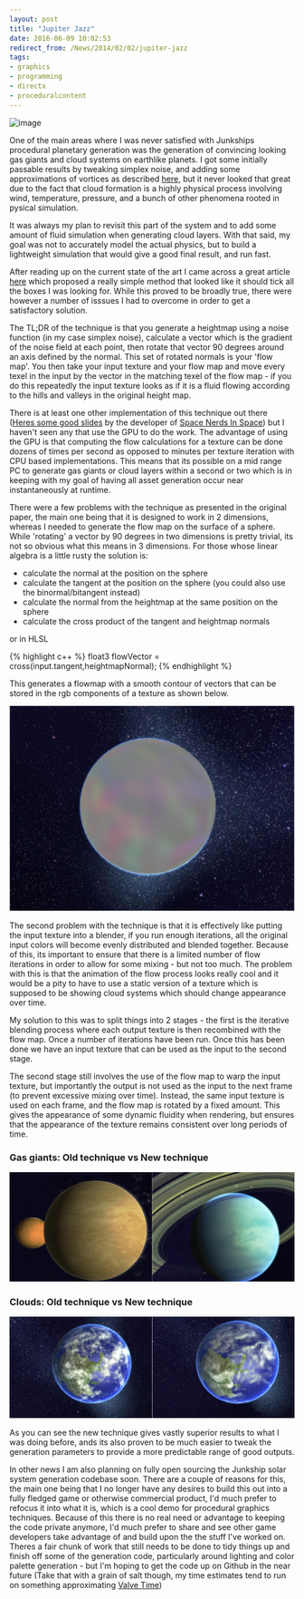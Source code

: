 ```yaml
---
layout: post
title: "Jupiter Jazz"
date: 2016-06-09 10:02:53
redirect_from: /News/2014/02/02/jupiter-jazz
tags:
- graphics
- programming
- directx
- proceduralcontent
---
```


![image](/assets/images/news/fluid-animation.gif) 

One of the main areas where I was never satisfied with Junkships procedural planetary generation was the generation of convincing looking gas giants and cloud systems on earthlike planets. I got some initially passable results by tweaking simplex noise, and adding some approximations of vortices as described [here](https://www.junkship.net/News/2012/06/25/beachballs-in-space), but it never looked that great due to the fact that cloud formation is a highly physical process involving wind, temperature, pressure, and a bunch of other phenomena rooted in pysical simulation.

It was always my plan to revisit this part of the system and to add some amount of fluid simulation when generating cloud layers. With that said, my goal was not to accurately model the actual physics, but to build a lightweight simulation that would give a good final result, and run fast.

After reading up on the current state of the art I came across a great article [here](http://www.cs.ubc.ca/~rbridson/docs/bridson-siggraph2007-curlnoise.pdf) which proposed a really simple method that looked like it should tick all the boxes I was looking for. While this proved to be broadly true, there were however a number of isssues I had to overcome in order to get a satisfactory solution.

The TL;DR of the technique is that you generate a heightmap using a noise function (in my case simplex noise), calculate a vector which is the gradient of the noise field at each point, then rotate that vector 90 degrees around an axis defined by the normal. This set of rotated normals is your 'flow map'. You then take your input texture and your flow map and move every texel in the input by the vector in the matching texel of the flow map - if you do this repeatedly the input texture looks as if it is a fluid flowing according to the hills and valleys in the original height map.

There is at least one other implementation of this technique out there ([Heres some good slides](https://smcameron.github.io/space-nerds-in-space/gaseous-giganticus-slides/slideshow.html#1) by the developer of [Space Nerds In Space](http://smcameron.github.io/space-nerds-in-space/)) but I haven't seen any that use the GPU to do the work. The advantage of using the GPU is that computing the flow calculations for a texture can be done dozens of times per second as opposed to minutes per texture iteration with CPU based implementations. This means that its possible on a mid range PC to generate gas giants or cloud layers within a second or two which is in keeping with my goal of having all asset generation occur near instantaneously at runtime.

There were a few problems with the technique as presented in the original paper, the main one being that it is designed to work in 2 dimensions, whereas I needed to generate the flow map on the surface of a sphere. While 'rotating' a vector by 90 degrees in two dimensions is pretty trivial, its not so obvious what this means in 3 dimensions. For those whose linear algebra is a little rusty the solution is:

* calculate the normal at the position on the sphere
* calculate the tangent at the position on the sphere (you could also use the binormal/bitangent instead)
* calculate the normal from the heightmap at the same position on the sphere
* calculate the cross product of the tangent and heightmap normals

or in HLSL

{% highlight c++ %}
float3 flowVector = cross(input.tangent,heightmapNormal);
{% endhighlight %}

This generates a flowmap with a smooth contour of vectors that can be stored in the rgb components of a texture as shown below.

![image](/assets/images/news/flow-map.jpg) 

The second problem with the technique is that it is effectively like putting the input texture into a blender, if you run enough iterations, all the original input colors will become evenly distributed and blended together. Because of this, its important to ensure that there is a limited number of flow iterations in order to allow for some mixing - but not too much. The problem with this is that the animation of the flow process looks really cool and it would be a pity to have to use a static version of a texture which is supposed to be showing cloud systems which should change appearance over time. 

My solution to this was to split things into 2 stages - the first is the iterative blending process where each output texture is then recombined with the flow map. Once a number of iterations have been run. Once this has been done we have an input texture that can be used as the input to the second stage.

The second stage still involves the use of the flow map to warp the input texture, but importantly the output is not used as the input to the next frame (to prevent excessive mixing over time). Instead, the same input texture is used on each frame, and the flow map is rotated by a fixed amount. This gives the appearance of some dynamic fluidity when rendering, but ensures that the appearance of the texture remains consistent over long periods of time.

### Gas giants: Old technique vs New technique

![image](/assets/images/news/old-vs-new-gas-planet.jpg)

### Clouds: Old technique vs New technique

![image](/assets/images/news/old-vs-new-clouds.jpg)


As you can see the new technique gives vastly superior results to what I was doing before, ands its also proven to be much easier to tweak the generation parameters to provide a more predictable range of good outputs.

In other news I am also planning on fully open sourcing the Junkship solar system generation codebase soon. There are a couple of reasons for this, the main one being that I no longer have any desires to build this out into a fully fledged game or otherwise commercial product, I'd much prefer to refocus it into what it is, which is a cool demo for procedural graphics techniques. Because of this there is no real need or advantage to keeping the code private anymore, I'd much prefer to share and see other game developers take advantage of and build upon the the stuff I've worked on. Theres a fair chunk of work that still needs to be done to tidy things up and finish off some of the generation code, particularly around lighting and color palette generation - but I'm hoping to get the code up on Github in the near future (Take that with a grain of salt though, my time estimates tend to run on something approximating [Valve Time](https://developer.valvesoftware.com/wiki/Valve_Time))

